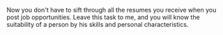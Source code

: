 
Now you don't have to sift through all the resumes you receive when you post job opportunities. Leave this task to me, and you will know the suitability of a person by his skills and personal characteristics.
